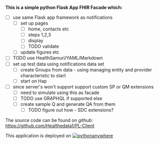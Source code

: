 **This is a simple python Flask App FHIR Facade which:**

- [ ] use same Flask app framework as notifications
    - [ ] set up pages
        - [ ] home, contacts etc
        - [ ] steps 1,2,3
        - [ ] display
        - [ ] TODO validate
    - [ ] update figures etc
- [ ] TODO use HealthSamuri/YAML/Markdown
- [ ] set up test data using notifications data set
    - [ ] create Groups from data - using managing entity and provider characteristic to start
    - [ ] start on Hap
- [ ] since server's won't support support custom SP or QM extensions
    - [ ] need to simulate using this as facade
    - [ ] TODO use GRAPHQL if supported else
    - [ ] create sample Q and generate QA from them
        - [ ] TODO figure out how - SDC extensions?

The source code can be found on *github*: <https://github.com/Healthedata1/PL-Client>

This application is deployed on [![pythonanywhere](https://www.pythonanywhere.com/static/anywhere/images/PA-logo.svg)](https://www.pythonanywhere.com/)
